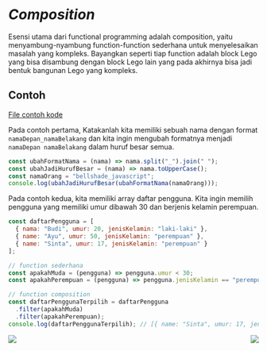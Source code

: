 # _Composition_

Esensi utama dari functional programming adalah composition, yaitu menyambung-nyambung function-function sederhana untuk menyelesaikan masalah yang kompleks. Bayangkan seperti tiap function adalah block Lego yang bisa disambung dengan block Lego lain yang pada akhirnya bisa jadi bentuk bangunan Lego yang kompleks.

## Contoh

[File contoh kode](example.js)

Pada contoh pertama, Katakanlah kita memiliki sebuah nama dengan format `namaDepan_namaBelakang` dan kita ingin mengubah formatnya menjadi `namaDepan namaBelakang` dalam huruf besar semua.

```js
const ubahFormatNama = (nama) => nama.split("_").join(" ");
const ubahJadiHurufBesar = (nama) => nama.toUpperCase();
const namaOrang = "bellshade_javascript";
console.log(ubahJadiHurufBesar(ubahFormatNama(namaOrang)));
```

Pada contoh kedua, kita memiliki array daftar pengguna. Kita ingin memilih pengguna yang memiliki umur dibawah 30 dan berjenis kelamin perempuan.

```js
const daftarPengguna = [
  { nama: "Budi", umur: 20, jenisKelamin: "laki-laki" },
  { name: "Ayu", umur: 50, jenisKelamin: "perempuan" },
  { name: "Sinta", umur: 17, jenisKelamin: "perempuan" }
];

// function sederhana
const apakahMuda = (pengguna) => pengguna.umur < 30;
const apakahPerempuan = (pengguna) => pengguna.jenisKelamin == "perempuan";

// function composition
const daftarPenggunaTerpilih = daftarPengguna
  .filter(apakahMuda)
  .filter(apakahPerempuan);
console.log(daftarPenggunaTerpilih); // [{ name: "Sinta", umur: 17, jenisKelamin: "perempuan" }]
```

[<img align="left" src="https://api.bellshade.org/badge/navigation?badgeType=previous&text=High%20Order%20Function" />](../004_High_Order_Function)

[<img align="right" src="https://api.bellshade.org/badge/navigation?badgeType=next&text=Immutability" />](../006_Immutability)
